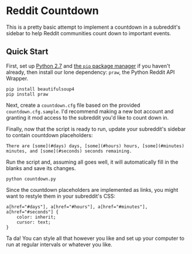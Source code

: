 Reddit Countdown
================

This is a pretty basic attempt to implement a countdown in a subreddit's
sidebar to help Reddit communities count down to important events.


Quick Start
-----------

First, set up [Python 2.7][py] and [the `pip` package manager][pip] if you
haven't already, then install our lone dependency: `praw`, the Python Reddit
API Wrapper.

    pip install beautifulsoup4
    pip install praw

Next, create a `countdown.cfg` file based on the provided
`countdown.cfg.sample`. I'd recommend making a new bot account and granting it
mod access to the subreddit you'd like to count down in.

Finally, now that the script is ready to run, update your subreddit's sidebar
to contain countdown placeholders:

    There are [some](#days) days, [some](#hours) hours, [some](#minutes)
    minutes, and [some](#seconds) seconds remaining.

Run the script and, assuming all goes well, it will automatically fill in the
blanks and save its changes.

    python countdown.py

Since the countdown placeholders are implemented as links, you might want to
restyle them in your subreddit's CSS:

    a[href="#days"], a[href="#hours"], a[href="#minutes"], a[href="#seconds"] {
        color: inherit;
        cursor: text;
    }

Ta da! You can style all that however you like and set up your computer to run
at regular intervals or whatever you like.


[py]: http://python.org/
[pip]: http://dubroy.com/blog/so-you-want-to-install-a-python-package/#installing
